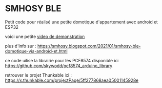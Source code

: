 # SMHOSY BLE

Petit code pour réalisé une petite domotique d'appartement avec android et ESP32

voici une petite <a href="https://youtu.be/Dqox7ngXkUo" target ="_blank">video de demonstration</a>

plus d'info sur : <a href="https://smhosy.blogspot.com/2021/01/smhosy-ble-domotique-via-android-et.html" target ="_blank">https://smhosy.blogspot.com/2021/01/smhosy-ble-domotique-via-android-et.html</a>

ce code uilise la librairie pour les PCF8574 disponible ici <a href="https://github.com/skywodd/pcf8574_arduino_library" target ="_blank">https://github.com/skywodd/pcf8574_arduino_library</a>

retrouver le projet Thunkable ici :  <a href="https://x.thunkable.com/projectPage/5ff277868aea05001145928e" target ="_blank">https://x.thunkable.com/projectPage/5ff277868aea05001145928e</a>
